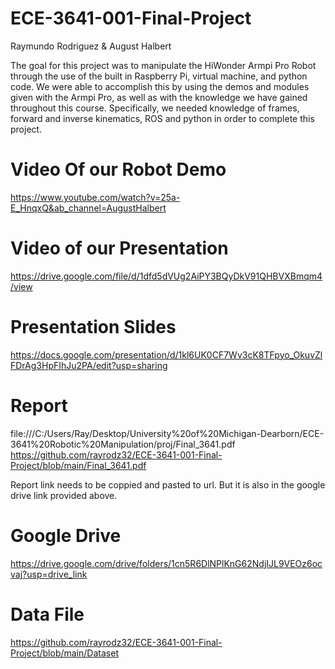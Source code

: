 # ECE-3641-001-Final-Project
Raymundo Rodriguez & August Halbert

The goal for this project was to manipulate the HiWonder Armpi Pro Robot through the use of the built in Raspberry Pi, virtual machine, and python code. We were able to accomplish this by using the demos and modules given with the Armpi Pro, as well as with the knowledge we have gained throughout this course. Specifically, we needed knowledge of frames, forward and inverse kinematics, ROS and python in order to complete this project.

# Video Of our Robot Demo
https://www.youtube.com/watch?v=25a-E_HnqxQ&ab_channel=AugustHalbert

# Video of our Presentation
https://drive.google.com/file/d/1dfd5dVUg2AiPY3BQyDkV91QHBVXBmqm4/view

# Presentation Slides
https://docs.google.com/presentation/d/1kl6UK0CF7Wv3cK8TFpyo_OkuvZlFDrAg3HpFIhJu2PA/edit?usp=sharing

# Report
file:///C:/Users/Ray/Desktop/University%20of%20Michigan-Dearborn/ECE-3641%20Robotic%20Manipulation/proj/Final_3641.pdf
https://github.com/rayrodz32/ECE-3641-001-Final-Project/blob/main/Final_3641.pdf

Report link needs to be coppied and pasted to url.
But it is also in the google drive link provided above. 

# Google Drive
https://drive.google.com/drive/folders/1cn5R6DlNPlKnG62NdjIJL9VEOz6ocvaj?usp=drive_link

# Data File
https://github.com/rayrodz32/ECE-3641-001-Final-Project/blob/main/Dataset
